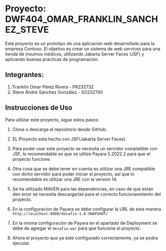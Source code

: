 # Proyecto: DWF404_OMAR_FRANKLIN_SANCHEZ_STEVE

Este proyecto es un prototipo de una aplicación web desarrollado para la empresa Contoso. El objetivo es crear un sistema de web services para una tienda de insumos médicos, utilizando Jakarta Server Faces (JSF) y aplicando buenas prácticas de programación.

## Integrantes:
1. Franklin Omar Pérez Rivera - PR232732
2. Steve André Sánchez González - SG232740

## Instrucciones de Uso

Para utilizar este proyecto, sigue estos pasos:

1. Clona o descarga el repositorio desde GitHub.

2. EL Proyecto esta hecho con JSF(Jakarta Server Faces)
   
3. Para poder usar este proyecto se necesita un servidor complatible con JSF, lo recomendable es que se utilize Payara 5.2022.2 para que el proyecto funcione.

4. Otra cosa que se debe tener en cuenta es utilizar una JRE compatible con dicho servidor para poder iniciar el proyecto, así que lo recomendable es utilizar una JRE con la version 14.

5. Se ha utilizado MAVEN para las dependencias, en caso de que estan den error se necesita descargarlas para el correcto funcionanmiento del proyecto.

6. En la configuracion de Payara se debe configurar la URL de esta manera `http://localhost:8080/desafio-1.0-SNAPSHOT/`

7. En la misma configuración de Payara en el apartado de Deployment se debe de agregar el `desafio:war` para que funcione el proyecto.

8. Ahora el proyecto que ya este configurado correctamente, ya se podra ejecutar.
